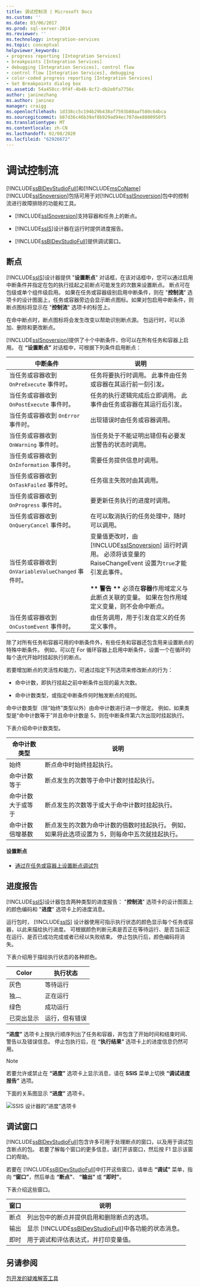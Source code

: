 ```yaml
---
title: 调试控制流 | Microsoft Docs
ms.custom: ''
ms.date: 03/06/2017
ms.prod: sql-server-2014
ms.reviewer: ''
ms.technology: integration-services
ms.topic: conceptual
helpviewer_keywords:
- progress reporting [Integration Services]
- breakpoints [Integration Services]
- debugging [Integration Services], control flow
- control flow [Integration Services], debugging
- color-coded progress reporting [Integration Services]
- Set Breakpoints dialog box
ms.assetid: 54a458cc-9f4f-4b48-8cf2-db2e0fa7756c
author: janinezhang
ms.author: janinez
manager: craigg
ms.openlocfilehash: 1d338cc5c194b29b438af7593b80aaf580c64bca
ms.sourcegitcommit: b87d36c46b39af8b929ad94ec707dee8800950f5
ms.translationtype: MT
ms.contentlocale: zh-CN
ms.lasthandoff: 02/08/2020
ms.locfileid: "62926672"
---
```

# <a name="debugging-control-flow"></a>调试控制流
  [!INCLUDE[ssBIDevStudioFull](../../../includes/ssbidevstudiofull-md.md)]和[!INCLUDE[msCoName](../../includes/msconame-md.md)] [!INCLUDE[ssISnoversion](../../../includes/ssisnoversion-md.md)]包括可用于对[!INCLUDE[ssISnoversion](../../../includes/ssisnoversion-md.md)]包中的控制流进行故障排除的功能和工具。  
  
-   [!INCLUDE[ssISnoversion](../../../includes/ssisnoversion-md.md)]支持容器和任务上的断点。  
  
-   [!INCLUDE[ssIS](../../../includes/ssis-md.md)]设计器在运行时提供进度报告。  
  
-   [!INCLUDE[ssBIDevStudioFull](../../../includes/ssbidevstudiofull-md.md)]提供调试窗口。  
  
## <a name="breakpoints"></a>断点  
 [!INCLUDE[ssIS](../../../includes/ssis-md.md)]设计器提供 "**设置断点**" 对话框，在该对话框中，您可以通过启用中断条件并指定在包的执行挂起之前断点可能发生的次数来设置断点。 断点可在包级或单个组件级启用。 如果在任务或容器级别启用中断条件，则在 "**控制流**" 选项卡的设计图面上，任务或容器旁边会显示断点图标。如果对包启用中断条件，则断点图标将显示在 "**控制流**" 选项卡的标签上。  
  
 在命中断点时，断点图标将会发生改变以帮助识别断点源。 包运行时，可以添加、删除和更改断点。  
  
 [!INCLUDE[ssISnoversion](../../../includes/ssisnoversion-md.md)]提供了十个中断条件，你可以在所有任务和容器上启用。 在 **“设置断点”** 对话框中，可根据下列条件启用断点：  
  
|中断条件|说明|  
|---------------------|-----------------|  
|当任务或容器收到 `OnPreExecute` 事件时。|任务将要执行时调用。 此事件由任务或容器在其运行前一刻引发。|  
|当任务或容器收到 `OnPostExecute` 事件时。|任务的执行逻辑完成后立即调用。 此事件由任务或容器在其运行后引发。|  
|当任务或容器收到 `OnError` 事件时。|出现错误时由任务或容器调用。|  
|当任务或容器收到 `OnWarning` 事件时。|当任务处于不能证明出错但有必要发出警告的状态时调用。|  
|当任务或容器收到 `OnInformation` 事件时。|需要任务提供信息时调用。|  
|当任务或容器收到 `OnTaskFailed` 事件时。|任务宿主失败时由其调用。|  
|当任务或容器收到 `OnProgress` 事件时。|要更新任务执行的进度时调用。|  
|当任务或容器收到 `OnQueryCancel` 事件时。|在可以取消执行的任务处理中，随时可以调用。|  
|当任务或容器收到 `OnVariableValueChanged` 事件时。|变量值更改时，由 [!INCLUDE[ssISnoversion](../../../includes/ssisnoversion-md.md)] 运行时调用。 必须将该变量的 RaiseChangeEvent 设置为`true`才能引发此事件。<br /><br /> **&#42;&#42; 警告 &#42;&#42;** 必须在**容器**作用域定义与此断点关联的变量。 如果在包作用域定义变量，则不会命中断点。|  
|当任务或容器收到 `OnCustomEvent` 事件时。|由任务调用，用于引发自定义的任务定义事件。|  
  
 除了对所有任务和容器可用的中断条件外，有些任务和容器还包含用来设置断点的特殊中断条件。 例如，可以在 For 循环容器上启用中断条件，设置一个在循环的每个迭代开始时挂起执行的断点。  
  
 若要增加断点的灵活性和能力，可通过指定下列选项来修改断点的行为：  
  
-   命中计数，即执行挂起之前中断条件出现的最大次数。  
  
-   命中计数类型，或指定中断条件何时触发断点的规则。  
  
 命中计数类型（除“始终”类型以外）由命中计数进行进一步限定。 例如，如果类型是“命中计数等于”并且命中计数是 5，则在中断条件第六次出现时挂起执行。  
  
 下表介绍命中计数类型。  
  
|命中计数类型|说明|  
|--------------------|-----------------|  
|始终|断点命中时始终挂起执行。|  
|命中计数等于|断点发生的次数等于命中计数时挂起执行。|  
|命中计数大于或等于|断点发生的次数等于或大于命中计数时挂起执行。|  
|命中计数倍增基数|断点发生的次数为命中计数的倍数时挂起执行。 例如，如果将此选项设置为 5，则每命中五次就挂起执行。|  
  
#### <a name="to-set-breakpoints"></a>设置断点  
  
-   [通过在任务或容器上设置断点调试包](../debug-a-package-by-setting-breakpoints-on-a-task-or-a-container.md)  
  
## <a name="progress-reporting"></a>进度报告  
 [!INCLUDE[ssIS](../../../includes/ssis-md.md)]设计器包含两种类型的进度报告： "**控制流**" 选项卡的设计图面上的颜色编码和 "**进度**" 选项卡上的进度消息。  
  
 运行包时， [!INCLUDE[ssIS](../../../includes/ssis-md.md)] 设计器使用可指示执行状态的颜色显示每个任务或容器，以此来描绘执行进度。 可根据颜色判断元素是否正在等待运行、是否当前正在运行、是否已成功完成或者已经以失败结束。 停止包执行后，颜色编码将消失。  
  
 下表介绍用于描绘执行状态的各种颜色。  
  
|Color|执行状态|  
|-----------|----------------------|  
|灰色|等待运行|  
|独︹|正在运行|  
|绿色|成功运行|  
|已突出显示|运行，但有错误|  
  
 
  **“进度”** 选项卡上按执行顺序列出了任务和容器，并包含了开始时间和结束时间、警告以及错误信息。 停止包执行后，在 **“执行结果”** 选项卡上的进度信息仍然可用。  
  
> [!NOTE]  
>  若要允许或禁止在 **“进度”** 选项卡上显示消息，请在 **SSIS** 菜单上切换 **“调试进度报告”** 选项。  
  
 下面的关系图显示 **“进度”** 选项卡。  
  
 ![SSIS 设计器的“进度”选项卡](../media/mw-dtsflow04.gif "SSIS 设计器的“进度”选项卡")  
  
## <a name="debug-windows"></a>调试窗口  
 [!INCLUDE[ssBIDevStudioFull](../../../includes/ssbidevstudiofull-md.md)]包含许多可用于处理断点的窗口，以及用于调试包含断点的包。 若要了解每个窗口的更多信息，请打开该窗口，然后按 F1 显示该窗口的帮助。  
  
 若要在 [!INCLUDE[ssBIDevStudioFull](../../../includes/ssbidevstudiofull-md.md)]中打开这些窗口，请单击 **“调试”** 菜单，指向 **“窗口”**，然后单击 **“断点”**、 **“输出”** 或 **“即时”**。  
  
 下表介绍这些窗口。  
  
|窗口|说明|  
|------------|-----------------|  
|断点|列出包中的断点并提供启用和删除断点的选项。|  
|输出|显示 [!INCLUDE[ssBIDevStudioFull](../../../includes/ssbidevstudiofull-md.md)]中各功能的状态消息。|  
|即时|用于调试和评估表达式，并打印变量值。|  
  
## <a name="see-also"></a>另请参阅  
 [包开发的疑难解答工具](troubleshooting-tools-for-package-development.md)  
  
  
